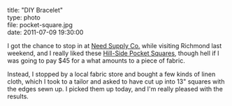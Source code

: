 title: "DIY Bracelet"  
type: photo  
file: pocket-square.jpg  
date: 2011-07-09 19:30:00

I got the chance to stop in at [Need Supply Co.][nsc] while visiting Richmond last weekend, and I really liked these [Hill-Side Pocket Squares][hsp], though hell if I was going to pay $45 for a what amounts to a piece of fabric.

  [nsc]: http://needsupply.com/
  [hsp]: http://needsupply.com/mens/brands/the-hill-side/selvedge-pocket-square-1.html

Instead, I stopped by a local fabric store and bought a few kinds of linen cloth, which I took to a tailor and asked to have cut up into 13" squares with the edges sewn up. I picked them up today, and I'm really pleased with the results.
